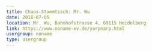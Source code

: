 ```yaml
---
title: Chaos-Stammtisch: Mr. Wu
date: 2018-07-05
location: Mr. Wu, Bahnhofstrasse 4, 69115 Heidelberg
link: https://www.noname-ev.de/yarpnarp.html
usergroup: noname
type: usergroup
---
```

